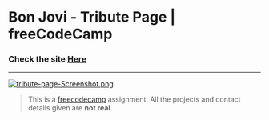 # Bon Jovi - Tribute Page | freeCodeCamp

### Check the site [Here](https://tribute-page-ebon.vercel.app/ " Bon Jovi - Tribute Page")

------------

[![tribute-page-Screenshot.png](https://i.postimg.cc/JhyPGf7k/tribute-page-Screenshot.png)](https://postimg.cc/1gQpdYqm)


> This is a [freecodecamp](http://https://www.freecodecamp.org/learn/ "freecodecamp") assignment. All the projects and contact details given are **not real**.